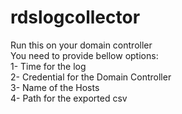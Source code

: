 # rdslogcollector
Run this on your domain controller  
You need to provide bellow options:  
1- Time for the log  
2- Credential for the Domain Controller  
3- Name of the Hosts  
4- Path for the exported csv  
